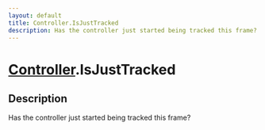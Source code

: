```yaml
---
layout: default
title: Controller.IsJustTracked
description: Has the controller just started being tracked this frame?
---
```

# [Controller]({{site.url}}/Pages/Reference/Controller.html).IsJustTracked

## Description
Has the controller just started being tracked this frame?


